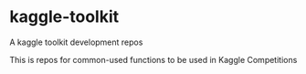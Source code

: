 # kaggle-toolkit
A kaggle toolkit development repos

This is repos for common-used functions to be used in Kaggle Competitions

